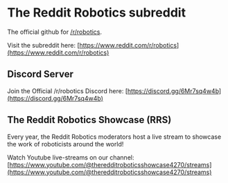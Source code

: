 # The Reddit Robotics subreddit

The official github for [/r/robotics](https://www.reddit.com/r/robotics).

Visit the subreddit here: [https://www.reddit.com/r/robotics](https://www.reddit.com/r/robotics)


## Discord Server

Join the Official /r/robotics Discord here: [https://discord.gg/6Mr7sq4w4b](https://discord.gg/6Mr7sq4w4b)

## The Reddit Robotics Showcase (RRS)

Every year, the Reddit Robotics moderators host a live stream to showcase the work of roboticists around the world!

Watch Youtube live-streams on our channel: [https://www.youtube.com/@theredditroboticsshowcase4270/streams](https://www.youtube.com/@theredditroboticsshowcase4270/streams)
